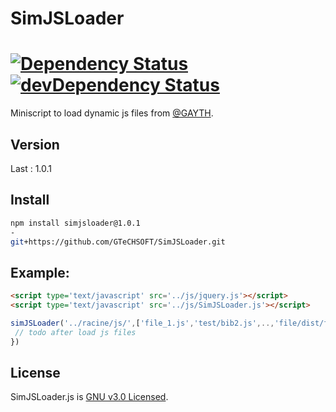 # SimJSLoader

[![Dependency Status](https://david-dm.org/muicss/loadjs.svg)]()
[![devDependency Status](https://david-dm.org/muicss/loadjs/dev-status.svg)]()
=========

Miniscript to load dynamic js files from [@GAYTH](https://github.com/gaiththewolf).

## Version
  Last : 1.0.1

## Install

```sh
npm install simjsloader@1.0.1
-
git+https://github.com/GTeCHSOFT/SimJSLoader.git
```

## Example:
```html
<script type='text/javascript' src='../js/jquery.js'></script>
<script type='text/javascript' src='../js/SimJSLoader.js'></script>
```
```js
simJSLoader('../racine/js/',['file_1.js','test/bib2.js',..,'file/dist/ff.min.js'],false,true,function(){
 // todo after load js files
})
```

## License

SimJSLoader.js is [GNU v3.0 Licensed](https://github.com/gaiththewolf/SimJSLoader/blob/master/LICENSE).
